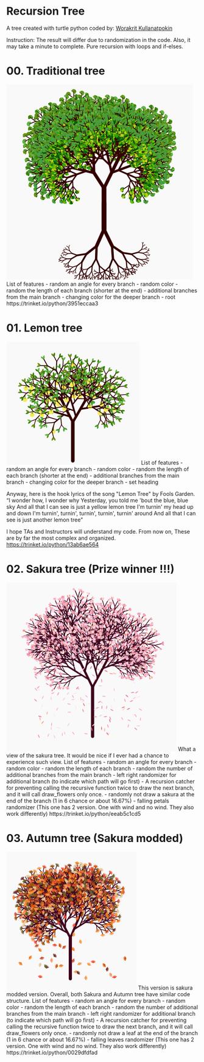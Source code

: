 # Recursion Tree
A tree created with turtle python
coded by: [Worakrit Kullanatpokin](https://github.com/uzimpp)

Instruction: The result will differ due to randomization in the code. Also, it may take a minute to complete. Pure recursion with loops and if-elses.

# 00. Traditional tree
<img src="public/img/traditional.png">
List of features
- random an angle for every branch
- random color
- random the length of each branch (shorter at the end)
- additional branches from the main branch
- changing color for the deeper branch
- root
https://trinket.io/python/3951eccaa3


# 01. Lemon tree
<img src="public/img/lemon.png">
List of features
- random an angle for every branch
- random color
- random the length of each branch (shorter at the end)
- additional branches from the main branch
- changing color for the deeper branch
- set heading

Anyway, here is the hook lyrics of the song "Lemon Tree" by Fools Garden.
“I wonder how, I wonder why
Yesterday, you told me 'bout the blue, blue sky
And all that I can see is just a yellow lemon tree
I'm turnin' my head up and down
I'm turnin', turnin', turnin', turnin', turnin' around
And all that I can see is just another lemon tree”

I hope TAs and Instructors will understand my code. From now on, These are by far the most complex and organized.
https://trinket.io/python/13ab6ae564


# 02. Sakura tree (Prize winner !!!)
<img src="public/img/sakura.png">
What a view of the sakura tree. It would be nice if I ever had a chance to experience such view.
List of features
- random an angle for every branch
- random color
- random the length of each branch
- random the number of additional branches from the main branch
- left right randomizer for additional branch (to indicate which path will go first)
- A recursion catcher for preventing calling the recursive function twice to draw the next branch, and it will call draw_flowers only once.
- randomly not draw a sakura at the end of the branch (1 in 6 chance or about 16.67%)
- falling petals randomizer (This one has 2 version. One with wind and no wind. They also work differently)
https://trinket.io/python/eeab5c1cd5


# 03. Autumn tree (Sakura modded)
<img src="public/img/autumn.png">
This version is sakura modded version. Overall, both Sakura and Autumn tree have similar code structure.
List of features
- random an angle for every branch
- random color
- random the length of each branch
- random the number of additional branches from the main branch
- left right randomizer for additional branch (to indicate which path will go first)
- A recursion catcher for preventing calling the recursive function twice to draw the next branch, and it will call draw_flowers only once.
- randomly not draw a leaf at the end of the branch (1 in 6 chance or about 16.67%)
- falling leaves randomizer (This one has 2 version. One with wind and no wind. They also work differently)
https://trinket.io/python/0029dfdfad
